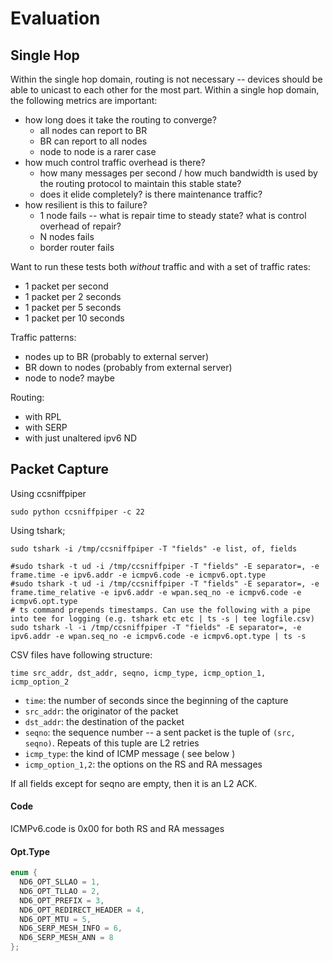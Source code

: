 Evaluation
==========

## Single Hop

Within the single hop domain, routing is not necessary -- devices should be
able to unicast to each other for the most part. Within a single hop domain,
the following metrics are important:

* how long does it take the routing to converge?
    * all nodes can report to BR
    * BR can report to all nodes
    * node to node is a rarer case
* how much control traffic overhead is there?
    * how many messages per second / how much bandwidth is used by the routing
      protocol to maintain this stable state?
    * does it elide completely? is there maintenance traffic?
* how resilient is this to failure?
    * 1 node fails -- what is repair time to steady state? what is control overhead of repair?
    * N nodes fails
    * border router fails

Want to run these tests both *without* traffic and with a set of traffic rates:

* 1 packet per second
* 1 packet per 2 seconds
* 1 packet per 5 seconds
* 1 packet per 10 seconds

Traffic patterns:

* nodes up to BR (probably to external server)
* BR down to nodes (probably from external server)
* node to node? maybe

Routing:
* with RPL
* with SERP
* with just unaltered ipv6 ND


## Packet Capture

Using ccsniffpiper

```
sudo python ccsniffpiper -c 22
```

Using tshark;

```
sudo tshark -i /tmp/ccsniffpiper -T "fields" -e list, of, fields

#sudo tshark -t ud -i /tmp/ccsniffpiper -T "fields" -E separator=, -e frame.time -e ipv6.addr -e icmpv6.code -e icmpv6.opt.type
#sudo tshark -t ud -i /tmp/ccsniffpiper -T "fields" -E separator=, -e frame.time_relative -e ipv6.addr -e wpan.seq_no -e icmpv6.code -e icmpv6.opt.type 
# ts command prepends timestamps. Can use the following with a pipe into tee for logging (e.g. tshark etc etc | ts -s | tee logfile.csv)
sudo tshark -l -i /tmp/ccsniffpiper -T "fields" -E separator=, -e ipv6.addr -e wpan.seq_no -e icmpv6.code -e icmpv6.opt.type | ts -s 
```

CSV files have following structure:

```
time src_addr, dst_addr, seqno, icmp_type, icmp_option_1, icmp_option_2
```

* `time`: the number of seconds since the beginning of the capture
* `src_addr`: the originator of the packet
* `dst_addr`: the destination of the packet
* `seqno`: the sequence number -- a sent packet is the tuple of `(src, seqno)`. Repeats of this tuple are L2 retries
* `icmp_type`: the kind of ICMP message ( see below )
* `icmp_option_1,2`: the options on the RS and RA messages

If all fields except for seqno are empty, then it is an L2 ACK.

#### Code
ICMPv6.code is 0x00 for both RS and RA messages

#### Opt.Type

```c
enum {                                                                                                                                                                                                                                                                                                                        
  ND6_OPT_SLLAO = 1,                                                                                                                                                                                                                                                                                                          
  ND6_OPT_TLLAO = 2,                                                                                                                                                                                                                                                                                                          
  ND6_OPT_PREFIX = 3,                                                                                                                                                                                                                                                                                                         
  ND6_OPT_REDIRECT_HEADER = 4,                                                                                                                                                                                                                                                                                                
  ND6_OPT_MTU = 5,                                                                                                                                                                                                                                                                                                            
  ND6_SERP_MESH_INFO = 6,                                                                                                                                                                                                                                                                                                     
  ND6_SERP_MESH_ANN = 8                                                                                                                                                                                                                                                                                                       
}; 
```
